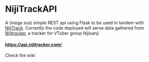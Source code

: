 # NijiTrackAPI
A (mega sus) simple REST api using Flask to be used in tandem with [NijiTrack](https://github.com/pinapelz/NijiTrack). Currently the code deployed will serve data gathered from [Nijitracker](www.nijitracker.com), a tracker for VTuber group Nijisanji

#### https://api.nijitracker.com/
Check the wiki

